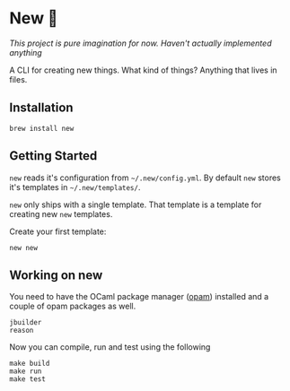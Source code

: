 # New 📁

*This project is pure imagination for now. Haven't actually implemented
anything*

A CLI for creating new things. What kind of things? Anything that lives in
files.

## Installation

    brew install new

## Getting Started

`new` reads it's configuration from `~/.new/config.yml`. By default `new` stores
it's templates in `~/.new/templates/`.

`new` only ships with a single template. That template is a template for creating
new `new` templates.

Create your first template:

    new new

## Working on new

You need to have the OCaml package manager ([opam][opam]) installed and a
couple of opam packages as well.

    jbuilder
    reason

Now you can compile, run and test using the following

    make build
    make run
    make test

[opam]: https://opam.ocaml.org
